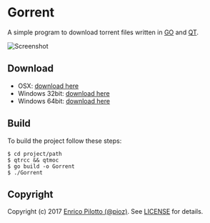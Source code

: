 # Gorrent

A simple program to download torrent files written in [GO](https://golang.org/)
and [QT](https://github.com/therecipe/qt).

![Screenshot](https://i.imgur.com/dXXvLkQ.png)

## Download

* OSX: [download here](https://github.com/pioz/gorrent/blob/master/releases/Gorrent-osx-0.1.0.dmg?raw=true)
* Windows 32bit: [download here](https://github.com/pioz/gorrent/blob/master/releases/Gorrent-win32-0.1.0.zip?raw=true)
* Windows 64bit: [download here](https://github.com/pioz/gorrent/blob/master/releases/Gorrent-win64-0.1.0.zip?raw=true)

## Build

To build the project follow these steps:

    $ cd project/path
    $ qtrcc && qtmoc
    $ go build -o Gorrent
    $ ./Gorrent

## Copyright

Copyright (c) 2017 [Enrico Pilotto (@pioz)](https://github.com/pioz). See
[LICENSE](https://github.com/pioz/gorrent/blob/master/LICENSE) for details.